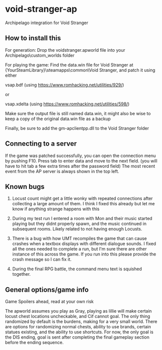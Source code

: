 # void-stranger-ap
Archipelago integration for Void Stranger

## How to install this
For generation:
Drop the voidstranger.apworld file into your Archipelago\custom_worlds folder

For playing the game:
Find the data.win file for Void Stranger at {YourSteamLibrary}\steamapps\common\Void Stranger, and patch it using either

vsap.bdf (using https://www.romhacking.net/utilities/929/)

or

vsap.xdelta (using https://www.romhacking.net/utilities/598/)


Make sure the output file is still named data.win, it might also be wise to keep a copy of the original data.win file as
a backup

Finally, be sure to add the gm-apclientpp.dll to the Void Stranger folder

## Connecting to a server

If the game was patched successfully, you can open the connection menu by pushing F10. Press tab to enter data and 
move to the next field. (you will have to hit tab a few extra times after the password field) The most recent event from
the AP server is always shown in the top left. 

## Known bugs

1. Locust count might get a little wonky with repeated connections after collecting a large amount of them. I think I 
fixed this already but let me know if anything strange happens with this

2. During my test run I entered a room with Mon and their music started playing but they didnt properly spawn, and the 
music continued in subsequent rooms. Likely related to not having enough Locusts.

3. There is a bug with how UMT recompiles the game that can cause crashes when a textbox displays with different 
dialogue sounds. I fixed all the ones needed to complete a run, but I'm sure there are other instance of this across the 
game. If you run into this please provide the crash message so I can fix it.

4. During the final RPG battle, the command menu text is squished together. 

## General options/game info
Game Spoilers ahead, read at your own risk

The apworld assumes you play as Gray, playing as lillie will make certain locust chest locations uncheckable, and Cif 
cannot goal. The only thing randomized by default is the burdens, making for a very small world. There are options for 
randomizing normal chests, ability to use brands, certain statues existing, and the ability to use shortcuts. For now, 
the only goal is the DIS ending, goal is sent after completing the final gameplay section before the ending sequence.